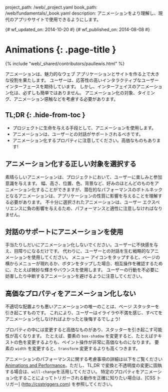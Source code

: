 project_path: /web/_project.yaml
book_path: /web/fundamentals/_book.yaml
description: アニメーションをより理解し、現代のアプリやサイトで使用できるようにします。

{# wf_updated_on: 2014-10-20 #}
{# wf_published_on: 2014-08-08 #}

# Animations {: .page-title }

{% include "web/_shared/contributors/paullewis.html" %}


アニメーションは、魅力的なウェブ アプリケーションとサイトを作る上で大きな役割を果たします。 ユーザーは、応答性の高いインタラクティブなユーザー インターフェースを期待しています。 しかし、インターフェイスのアニメーション化は、必ずしも簡単ではありません。 アニメーション化の対象、タイミング、アニメーション感触などを考慮する必要があります。

## TL;DR {: .hide-from-toc }
- プロジェクトに生命を与える手段として、アニメーションを使用します。
- アニメーションは、ユーザーとの対話がサポートされるべきです。
- アニメーション化するプロパティに注意してください。高価なものもあります!


## アニメーション化する正しい対象を選択する

素晴らしいアニメーションは、プロジェクトにおいて、ユーザーに楽しみと参加意識を与えます。 幅、高さ、位置、色、背景など、好みのほとんどのものをアニメーション化することができますが、潜在的なパフォーマンスのボトルネックとなるアニメーションは、アプリケーションの性質に影響を与えることを理解する必要があります。 不十分に選択されたアニメーションは、ユーザー エクスペリエンスに負の影響を与えるため、パフォーマンスと適性に注意しなければなりません。

## 対話のサポートにアニメーションを使用

手当たりしだいにアニメーション化しないでください。ユーザーに不快感を与え、目障りになるだけです。 代わりに、ユーザーとの対話を生む戦略的なアニメーションを使用してください。 メニュー アイコンをタップすると、ページの横からメニューが現れるか、ボタンをタップした場合、相互操作を確認するために、たとえば微妙な輝きやバウンスを使用します。 ユーザーの行動を不必要に妨害したり中断するアニメーションを避けるように注意してください。

## 高価なプロパティをアニメーション化しない

不適切な配置よりも悪いアニメーションの唯一のことは、ページ スタッターを引き起こすものです。 これにより、ユーザーはイライラや不満を感じ、すべてをアニメーション化しなければよかったと後悔するでしょう!

プロパティの中には変更すると高価なものがあり、スタッターを引き起こす可能性が高くなります。 たとえば、要素の `box-shadow` を変更すると、たとえばテキストの色を変更するよりも、ペイント操作が非常に高価なものになります。 要素の `width` を変更すると、`transform` 変更するよりも高くつきます。

アニメーションのパフォーマンスに関する考慮事項の詳細は以下をご覧ください[Animations and Performance](animations-and-performance.html)。ただし、TL,DR で変換と不透明度の変更に固執する場合は、`will-change`を活用してください。 特定のプロパティをアニメーション化することによってトリガーされる動作を正確に知りたい場合は、[CSS トリガー] (http://csstriggers.com) を参照してください。



